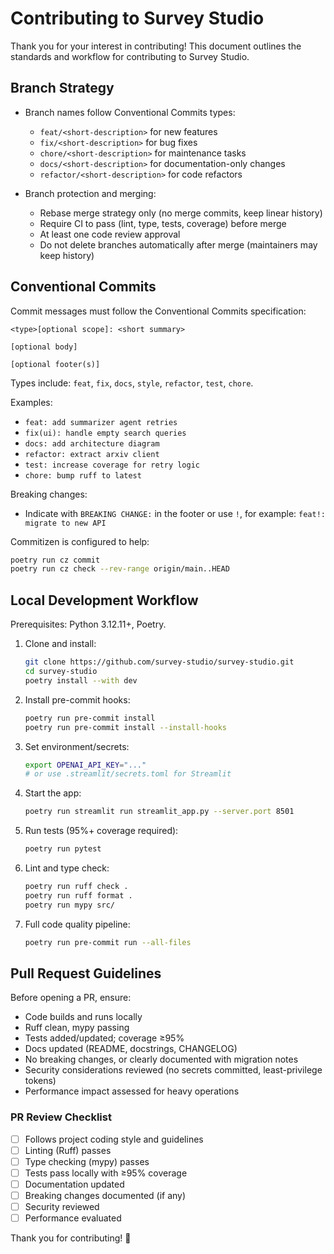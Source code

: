 # Contributing to Survey Studio

Thank you for your interest in contributing! This document outlines the standards and workflow for contributing to Survey Studio.

## Branch Strategy

- Branch names follow Conventional Commits types:
  - `feat/<short-description>` for new features
  - `fix/<short-description>` for bug fixes
  - `chore/<short-description>` for maintenance tasks
  - `docs/<short-description>` for documentation-only changes
  - `refactor/<short-description>` for code refactors

- Branch protection and merging:
  - Rebase merge strategy only (no merge commits, keep linear history)
  - Require CI to pass (lint, type, tests, coverage) before merge
  - At least one code review approval
  - Do not delete branches automatically after merge (maintainers may keep history)

## Conventional Commits

Commit messages must follow the Conventional Commits specification:

```
<type>[optional scope]: <short summary>

[optional body]

[optional footer(s)]
```

Types include: `feat`, `fix`, `docs`, `style`, `refactor`, `test`, `chore`.

Examples:

- `feat: add summarizer agent retries`
- `fix(ui): handle empty search queries`
- `docs: add architecture diagram`
- `refactor: extract arxiv client`
- `test: increase coverage for retry logic`
- `chore: bump ruff to latest`

Breaking changes:

- Indicate with `BREAKING CHANGE:` in the footer or use `!`, for example: `feat!: migrate to new API`

Commitizen is configured to help:

```bash
poetry run cz commit
poetry run cz check --rev-range origin/main..HEAD
```

## Local Development Workflow

Prerequisites: Python 3.12.11+, Poetry.

1. Clone and install:
   ```bash
   git clone https://github.com/survey-studio/survey-studio.git
   cd survey-studio
   poetry install --with dev
   ```
2. Install pre-commit hooks:
   ```bash
   poetry run pre-commit install
   poetry run pre-commit install --install-hooks
   ```
3. Set environment/secrets:
   ```bash
   export OPENAI_API_KEY="..."
   # or use .streamlit/secrets.toml for Streamlit
   ```
4. Start the app:
   ```bash
   poetry run streamlit run streamlit_app.py --server.port 8501
   ```
5. Run tests (95%+ coverage required):
   ```bash
   poetry run pytest
   ```
6. Lint and type check:
   ```bash
   poetry run ruff check .
   poetry run ruff format .
   poetry run mypy src/
   ```
7. Full code quality pipeline:
   ```bash
   poetry run pre-commit run --all-files
   ```

## Pull Request Guidelines

Before opening a PR, ensure:

- Code builds and runs locally
- Ruff clean, mypy passing
- Tests added/updated; coverage ≥95%
- Docs updated (README, docstrings, CHANGELOG)
- No breaking changes, or clearly documented with migration notes
- Security considerations reviewed (no secrets committed, least-privilege tokens)
- Performance impact assessed for heavy operations

### PR Review Checklist

- [ ] Follows project coding style and guidelines
- [ ] Linting (Ruff) passes
- [ ] Type checking (mypy) passes
- [ ] Tests pass locally with ≥95% coverage
- [ ] Documentation updated
- [ ] Breaking changes documented (if any)
- [ ] Security reviewed
- [ ] Performance evaluated

Thank you for contributing! 💙
